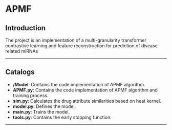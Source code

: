 # APMF

## Introduction 
The project  is an implementation of a multi-granularity transformer contrastive learning and feature reconstruction for prediction of disease-related miRNAs

---

## Catalogs  
- **/Model**: Contains the code implementation of APMF algorithm.
- **APMF.py**: Contains the code implementation of APMF algorithm and training process.
- **sim.py**: Calculates the drug attribute similarities based on heat kernel.
- **model.py**: Defines the model.
- **main.py**: Trains the model.
- **tools.py**: Contains the early stopping function.

---
